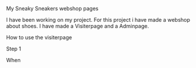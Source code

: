 My Sneaky Sneakers webshop pages

I have been working on my project. For this project i have made a webshop about shoes.
I have made a Visiterpage and a Adminpage.


How to use the visiterpage

Step 1 

When 